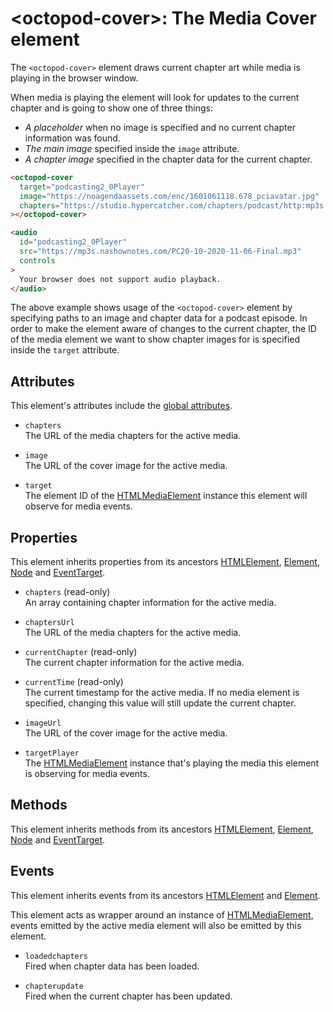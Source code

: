 # &lt;octopod-cover&gt;: The Media Cover element

The `<octopod-cover>` element draws current chapter art while media is playing
in the browser window.

When media is playing the element will look for updates to the current chapter
and is going to show one of three things:

- *A placeholder* when no image is specified and no current chapter information
  was found.
- *The main image* specified inside the `image` attribute.
- *A chapter image* specified in the chapter data for the current chapter.

```html
<octopod-cover
  target="podcasting2_0Player"
  image="https://noagendaassets.com/enc/1601061118.678_pciavatar.jpg"
  chapters="https://studio.hypercatcher.com/chapters/podcast/http:mp3s.nashownotes.compc20rss.xml/episode/http:adam.curry.comhtmlPC201020201106Podcas-ZV7ms5XRW9t58ntbVrTRT4WJdFKD2p.html"
></octopod-cover>

<audio
  id="podcasting2_0Player"
  src="https://mp3s.nashownotes.com/PC20-10-2020-11-06-Final.mp3"
  controls
>
  Your browser does not support audio playback.
</audio>
```

The above example shows usage of the `<octopod-cover>` element by specifying
paths to an image and chapter data for a podcast episode. In order to make the
element aware of changes to the current chapter, the ID of the media element we
want to show chapter images for is specified inside the `target` attribute.

## Attributes

This element's attributes include the [global attributes][mdn-global-attributes].

- `chapters`  
  The URL of the media chapters for the active media.

- `image`  
  The URL of the cover image for the active media.

- `target`  
  The element ID of the [HTMLMediaElement][mdn-htmlmediaelement] instance
  this element will observe for media events.

## Properties

This element inherits properties from its ancestors [HTMLElement][mdn-htmlelement],
[Element][mdn-element], [Node][mdn-node] and [EventTarget][mdn-eventtarget].

- `chapters` (read-only)  
  An array containing chapter information for the active media.

- `chaptersUrl`  
  The URL of the media chapters for the active media.

- `currentChapter` (read-only)  
  The current chapter information for the active media.

- `currentTime` (read-only)  
  The current timestamp for the active media. If no media element is specified, changing this value will still update
  the current chapter.

- `imageUrl`  
  The URL of the cover image for the active media.

- `targetPlayer`  
  The [HTMLMediaElement][mdn-htmlmediaelement] instance that's playing the media this element is observing for media
  events.

## Methods

This element inherits methods from its ancestors [HTMLElement][mdn-htmlelement],
[Element][mdn-element], [Node][mdn-node] and [EventTarget][mdn-eventtarget].

## Events

This element inherits events from its ancestors [HTMLElement][mdn-htmlelement]
and [Element][mdn-element].

This element acts as wrapper around an instance of [HTMLMediaElement][mdn-htmlmediaelement],
events emitted by the active media element will also be emitted by this element.

- `loadedchapters`  
  Fired when chapter data has been loaded.

- `chapterupdate`  
  Fired when the current chapter has been updated.

[mdn-global-attributes]: https://developer.mozilla.org/en-US/docs/Web/HTML/Global_attributes
[mdn-htmlmediaelement]: https://developer.mozilla.org/en-US/docs/Web/API/HTMLMediaElement
[mdn-htmlelement]: https://developer.mozilla.org/en-US/docs/Web/API/HTMLElement
[mdn-element]: https://developer.mozilla.org/en-US/docs/Web/API/Element
[mdn-node]: https://developer.mozilla.org/en-US/docs/Web/API/Node
[mdn-eventtarget]: https://developer.mozilla.org/en-US/docs/Web/API/EventTarget
